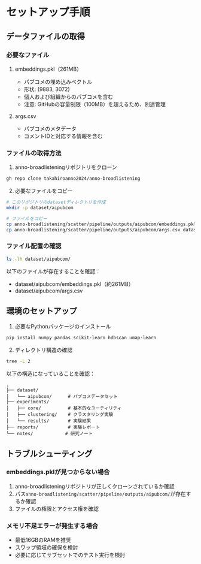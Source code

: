 # セットアップ手順

## データファイルの取得

### 必要なファイル
1. embeddings.pkl（261MB）
   - パブコメの埋め込みベクトル
   - 形状: (9883, 3072)
   - 個人および組織からのパブコメを含む
   - 注意: GitHubの容量制限（100MB）を超えるため、別途管理

2. args.csv
   - パブコメのメタデータ
   - コメントIDと対応する情報を含む

### ファイルの取得方法
1. anno-broadlisteningリポジトリをクローン
```bash
gh repo clone takahiroanno2024/anno-broadlistening
```

2. 必要なファイルをコピー
```bash
# このリポジトリのdatasetディレクトリを作成
mkdir -p dataset/aipubcom

# ファイルをコピー
cp anno-broadlistening/scatter/pipeline/outputs/aipubcom/embeddings.pkl dataset/aipubcom/
cp anno-broadlistening/scatter/pipeline/outputs/aipubcom/args.csv dataset/aipubcom/
```

### ファイル配置の確認
```bash
ls -lh dataset/aipubcom/
```

以下のファイルが存在することを確認：
- dataset/aipubcom/embeddings.pkl（約261MB）
- dataset/aipubcom/args.csv

## 環境のセットアップ
1. 必要なPythonパッケージのインストール
```bash
pip install numpy pandas scikit-learn hdbscan umap-learn
```

2. ディレクトリ構造の確認
```bash
tree -L 2
```

以下の構造になっていることを確認：
```
.
├── dataset/
│   └── aipubcom/      # パブコメデータセット
├── experiments/
│   ├── core/          # 基本的なユーティリティ
│   ├── clustering/    # クラスタリング実験
│   └── results/       # 実験結果
├── reports/           # 実験レポート
└── notes/            # 研究ノート
```

## トラブルシューティング
### embeddings.pklが見つからない場合
1. anno-broadlisteningリポジトリが正しくクローンされているか確認
2. パス`anno-broadlistening/scatter/pipeline/outputs/aipubcom/`が存在するか確認
3. ファイルの権限とアクセス権を確認

### メモリ不足エラーが発生する場合
- 最低16GBのRAMを推奨
- スワップ領域の確保を検討
- 必要に応じてサブセットでのテスト実行を検討
